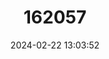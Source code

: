 ---
title: "162057"
category: "Artemisia granatensis"
draft: false
date: 2024-02-22 13:03:52
languages:
  English: ["Royal chamomile"]
  Spanish; Castilian: ["Manzanilla de Sierra Nevada"]
---
